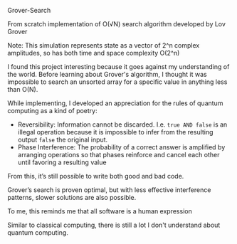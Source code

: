 Grover-Search

From scratch implementation of O(√N) search algorithm developed by Lov Grover

Note: This simulation represents state as a vector of 2^n complex amplitudes, so has both time and space complexity O(2^n)

I found this project interesting because it goes against my understanding of the world. Before learning about Grover's algorithm, I thought it was impossible to search an unsorted array for a specific value in anything less than O(N).

While implementing, I developed an appreciation for the rules of quantum computing as a kind of poetry:
- Reversibility: Information cannot be discarded. I.e. `true AND false` is an illegal operation because it is impossible to infer from the resulting output `false` the original input.
- Phase Interference: The probability of a correct answer is amplified by arranging operations so that phases reinforce and cancel each other until favoring a resulting value

From this, it’s still possible to write both good and bad code.

Grover’s search is proven optimal, but with less effective interference patterns, slower solutions are also possible.

To me, this reminds me that all software is a human expression

Similar to classical computing, there is still a lot I don't understand about quantum computing. 
